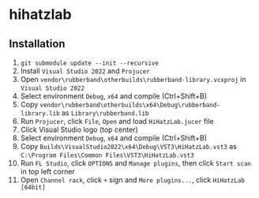 # hihatzlab

## Installation

1. `git submodule update --init --recursive`
2. Install `Visual Studio 2022` and `Projucer`
3. Open `vendor\rubberband\otherbuilds\rubberband-library.vcxproj` in `Visual Studio 2022`
4. Select environment `Debug`, `x64` and compile (Ctrl+Shift+B)
5. Copy `vendor\rubberband\otherbuilds\x64\Debug\rubberband-library.lib` as `Library\rubberband.lib`
6. Run `Projucer`, click `File`, `Open` and load `HiHatzLab.jucer` file
7. Click Visual Studio logo (top center)
8. Select environment `Debug`, `x64` and compile (Ctrl+Shift+B)
9. Copy `Builds\VisualStudio2022\x64\Debug\VST3\HiHatzLab.vst3` as `C:\Program Files\Common Files\VST3\HiHatzLab.vst3`
10. Run `FL Studio`, click `OPTIONS` and `Manage plugins`, then click `Start scan` in top left corner
11. Open `Channel rack`, click `+` sign and `More plugins...`, click `HiHatzLab [64bit]`